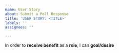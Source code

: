 ```yaml
---
name: User Story
about: Submit a Poll Response
title: 'USER STORY: <TITLE>'
labels: ''
assignees: ''

---
```


In order to **receive benefit** as a **role**, I can **goal/desire**
